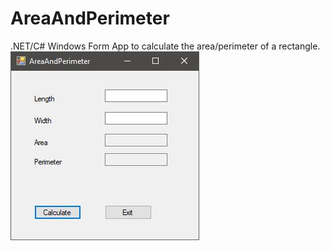 # AreaAndPerimeter
.NET/C# Windows Form App to calculate the area/perimeter of a rectangle.
![Area and Perimeter](/AreaAndPerimeterScreenshot.JPG?raw=true "Area and Perimeter")
